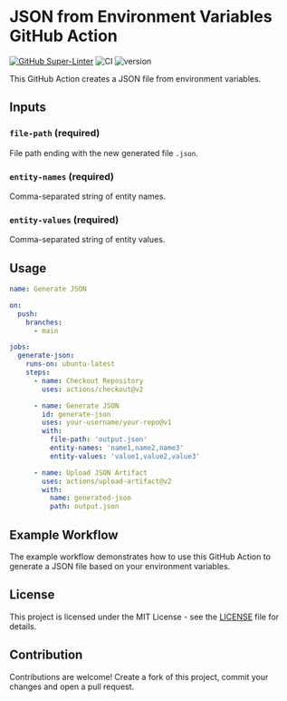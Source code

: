 # JSON from Environment Variables GitHub Action

[![GitHub Super-Linter](https://github.com/coolusaHD/json-from-env/actions/workflows/linter.yml/badge.svg)](https://github.com/super-linter/super-linter)
![CI](https://github.com/coolusaHD/json-from-env/actions/workflows/ci.yml/badge.svg)
![version](https://img.shields.io/github/v/release/coolusaHD/json-from-env)

This GitHub Action creates a JSON file from environment variables.

## Inputs

### `file-path` (required)

File path ending with the new generated file `.json`.

### `entity-names` (required)

Comma-separated string of entity names.

### `entity-values` (required)

Comma-separated string of entity values.

## Usage

```yaml
name: Generate JSON

on:
  push:
    branches:
      - main

jobs:
  generate-json:
    runs-on: ubuntu-latest
    steps:
      - name: Checkout Repository
        uses: actions/checkout@v2

      - name: Generate JSON
        id: generate-json
        uses: your-username/your-repo@v1
        with:
          file-path: 'output.json'
          entity-names: 'name1,name2,name3'
          entity-values: 'value1,value2,value3'

      - name: Upload JSON Artifact
        uses: actions/upload-artifact@v2
        with:
          name: generated-json
          path: output.json
```

## Example Workflow

The example workflow demonstrates how to use this GitHub Action to generate a
JSON file based on your environment variables.

## License

This project is licensed under the MIT License - see the [LICENSE](LICENSE) file
for details.

## Contribution

Contributions are welcome! Create a fork of this project, commit your changes
and open a pull request.

